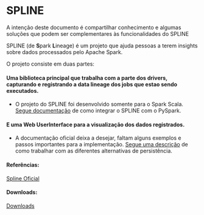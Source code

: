 # SPLINE

A intenção deste documento é compartilhar conhecimento e algumas soluções que podem ser complementares às funcionalidades do SPLINE

SPLINE (de **S**park **L**ineage) é um projeto que ajuda pessoas a terem insights sobre dados processados pelo Apache Spark.

O projeto consiste em duas partes:

#### Uma biblioteca principal que trabalha com a parte dos drivers, capturando e registrando a data lineage dos jobs que estao sendo executados.

* O projeto do SPLINE foi desenvolvido somente para o Spark Scala. [Segue documentação](https://github.com/WilliamPorto/keyruslab-spline/blob/master/Integração.md "Segue documentação") de como integrar o SPLINE com o PySpark.

#### E uma Web UserInterface para a visualização dos dados registrados.

* A documentação oficial deixa a desejar, faltam alguns exemplos e passos importantes para a implementação. [Segue uma descrição](https://github.com/WilliamPorto/keyruslab-spline/blob/master/Persistência.md "Segue uma descrição") de como trabalhar com as diferentes alternativas de persistência.

#### Referências:
[Spline Oficial](https://absaoss.github.io/spline/ "Spline Oficial")

#### Downloads:
[Downloads](https://github.com/WilliamPorto/keyruslab-spline/tree/master/Downloads "Downloads")
